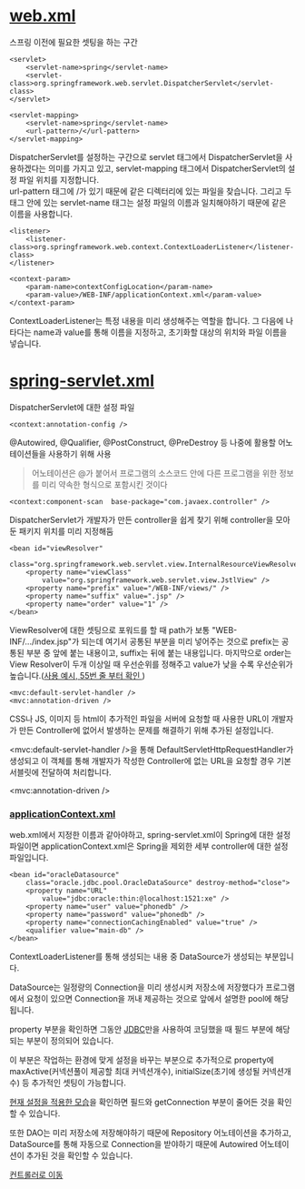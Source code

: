 # [web.xml](https://github.com/ttuseong/SpringStudy/blob/master/webapp/WEB-INF/web.xml)


스프링 이전에 필요한 셋팅을 하는 구간  
```  
<servlet>
	<servlet-name>spring</servlet-name>
	<servlet-class>org.springframework.web.servlet.DispatcherServlet</servlet-class>
</servlet>

<servlet-mapping>
	<servlet-name>spring</servlet-name>
	<url-pattern>/</url-pattern>
</servlet-mapping>
```
DispatcherServlet를 설정하는 구간으로 servlet 태그에서 DispatcherServlet을 사용하겠다는 의미를 가지고 있고, servlet-mapping 태그에서 DispatcherServlet의 설정 파일 위치를 지정합니다.  
url-pattern 태그에 /가 있기 때문에 같은 디렉터리에 있는 파일을 찾습니다. 그리고 두 태그 안에 있는 servlet-name 태그는 설정 파일의 이름과 일치해야하기 때문에 같은 이름을 사용합니다.  
```
<listener>
	<listener-class>org.springframework.web.context.ContextLoaderListener</listener-class>
</listener>

<context-param>
	<param-name>contextConfigLocation</param-name>
	<param-value>/WEB-INF/applicationContext.xml</param-value>
</context-param>
```
ContextLoaderListener는 특정 내용을 미리 생성해주는 역할을 합니다. 그 다음에 나타다는 name과 value를 통해 이름을 지정하고, 초기화할 대상의 위치와 파일 이름을 넣습니다.
# [spring-servlet.xml](https://github.com/ttuseong/SpringStudy/blob/master/webapp/WEB-INF/spring-servlet.xml)
DispatcherServlet에 대한 설정 파일
```
<context:annotation-config />
```
 @Autowired, @Qualifier, @PostConstruct, @PreDestroy 등  나중에 활용할 어노테이션들을 사용하기 위해 사용
 >어노테이션은 @가 붙어서 프로그램의 소스코드 안에 다른 프로그램을 위한 정보를 미리 약속한 형식으로 포함시킨 것이다
```
<context:component-scan  base-package="com.javaex.controller" />
```
DispatcherServlet가 개발자가 만든 controller을 쉽게 찾기 위해 controller을 모아둔 패키지 위치를 미리 지정해둠
```
<bean id="viewResolver"
	class="org.springframework.web.servlet.view.InternalResourceViewResolver">
	<property name="viewClass"
		value="org.springframework.web.servlet.view.JstlView" />
	<property name="prefix" value="/WEB-INF/views/" />
	<property name="suffix" value=".jsp" />
	<property name="order" value="1" />
</bean>
```
ViewResolver에 대한 셋팅으로 포워드를 할 때 path가 보통 "WEB-INF/.../index.jsp"가 되는데 여기서 공통된 부분을 미리 넣어주는 것으로 prefix는 공통된 부분 중 앞에 붙는 내용이고, suffix는 뒤에 붙는 내용입니다. 마지막으로 order는 View Resolver이 두개 이상일 때 우선순위를 정해주고 value가 낮을 수록 우선순위가 높습니다.([사용 예시, 55번 줄 부터 확인 ](https://github.com/ttuseong/SpringStudy/blob/master/src/main/java/com/javaex/controller/Base.java))  
```
<mvc:default-servlet-handler />
<mvc:annotation-driven />
```
CSS나 JS, 이미지 등 html이 추가적인 파일을 서버에 요청할 때 사용한 URL이 개발자가 만든 Controller에 없어서 발생하는 문제를 해결하기 위해 추가된 설정입니다.
  
<mvc:default-servlet-handler />을 통해 DefaultServletHttpRequestHandler가 생성되고 이 객체를 통해 개발자가 작성한 Controller에 없는 URL을 요청할 경우 기본 서블릿에 전달하여 처리합니다.
  
<mvc:annotation-driven />
### [applicationContext.xml](https://github.com/ttuseong/SpringStudy/blob/master/webapp/WEB-INF/applicationContext.xml)
web.xml에서 지정한 이름과 같아야하고, spring-servlet.xml이 Spring에 대한 설정 파일이면 applicationContext.xml은 Spring을 제외한 세부 controller에 대한 설정 파일입니다.
   
```
<bean id="oracleDatasource"
	class="oracle.jdbc.pool.OracleDataSource" destroy-method="close">
	<property name="URL"
		value="jdbc:oracle:thin:@localhost:1521:xe" />
	<property name="user" value="phonedb" />
	<property name="password" value="phonedb" />
	<property name="connectionCachingEnabled" value="true" />
	<qualifier value="main-db" />
</bean>
```
ContextLoaderListener를 통해 생성되는 내용 중  DataSource가 생성되는 부분입니다.
  
DataSource는 일정량의 Connection을 미리 생성시켜 저장소에 저장했다가 프로그램에서 요청이 있으면 Connection을 꺼내 제공하는 것으로 앞에서 설명한 pool에 해당됩니다.
  
property 부분을 확인하면 그동안 [JDBC](https://github.com/ttuseong/SpringStudy/blob/master/src/main/java/com/javaex/dao/PhoneDao.java)만을 사용하여 코딩했을 때 필드 부분에 해당되는 부분이 정의되어 있습니다. 
  
이 부분은 작업하는 환경에 맞게 설정을 바꾸는 부분으로 추가적으로 property에 maxActive(커넥션풀이 제공할 최대 커넥션개수), initialSize(초기에 생성될 커넥션개수) 등 추가적인 셋팅이 가능합니다.
  
[현재 설정을 적용한 모습](https://github.com/ttuseong/SpringStudy/blob/master/src/main/java/com/javaex/dao/PhoneDaoConnectionPool.java)을 확인하면 필드와 getConnection 부분이 줄어든 것을 확인할 수 있습니다.
  
또한 DAO는 미리 저장소에 저장해야하기 때문에 Repository 어노테이션을 추가하고, DataSource를 통해 자동으로 Connection을 받야하기 때문에 Autowired 어노테이션이 추가된 것을 확인할 수 있습니다. 


[컨트롤러로 이동](https://github.com/ttuseong/SpringStudy/tree/master/src/main/java/com/javaex/controller)